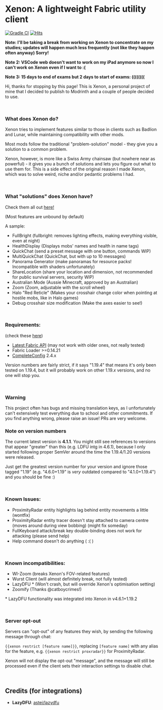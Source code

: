 # Xenon: A lightweight Fabric utility client

[![Gradle CI](https://github.com/AV306/xenon/actions/workflows/gradle_ci.yml/badge.svg?branch=1.20-DEV)](https://github.com/AV306/xenon/actions/workflows/gradle_ci.yml)
[![Hits](https://img.shields.io/endpoint?color=3fcc98&url=https://hits.dwyl.com/AV306/xenon.json?show=unique)]()

**Note: I'll be taking a break from working on Xenon to concentrate on my studies; updates will happen much less frequently (not like they happen often anyway) Sorry!**

**Note 2: VSCode web doesn't want to work on my iPad anymore so now I can't work on Xenon even if I want to :(**

**Note 3: 15 days to end of exams but 2 days to start of exams: ((((((((**

Hi, thanks for stopping by this page! This is Xenon, a personal project of mine that I decided to publish to Modrinth and a couple of people decided to use.

<br>

### What does Xenon do?

Xenon tries to implement features similar to those in clients such as Badlion and Lunar, while maintaining compatibility with other mods. 

Most mods follow the traditional "problem-solution" model - they give you a solution to a common problem.

Xenon, however, is more like a Swiss Army chainsaw (but nowhere near as powerful) - it gives you a bunch of solutions and lets you figure out what to use them for. This is a side effect of the original reason I made Xenon, which was to solve weird, niche and/or pedantic problems I had.

<br>

### What "solutions" does Xenon have?

Check them all out [here!](docs/FEATURES.md)

(Most features are unbound by default)

A sample:

- FullBright (fullbright: removes lighting effects, making everything visible, even at night)
- HealthDisplay (Displays mobs' names and health in name tags)
- QuickChat (send a preset message with one button, commands WIP)
- MultiQuickChat (QuickChat, but with up to 10 messages)
- Panorama Generator (make panoramas for resource packs! Incompatible with shaders unfortunately)
- ShareLocation (share your location and dimension, not recommended for public survival servers, security WIP)
- Australian Mode (Aussie Minecraft, approved by an Australian)
- Zoom (Zoom, adjustable with the scroll wheel)
- Halo "Red Reticle" (Makes your crosshair change color when pointing at hostile mobs, like in Halo games)
- Debug crosshair size modification (Make the axes easier to see!)

<br>

### Requirements:

(check these [here](https://fabricmc.net/develop))

- [Latest Fabric API](https://modrinth.com/mod/fabric-api) (may not work with older ones, not really tested)
- Fabric Loader >=0.14.21
- [CompleteConfig](https://modrinth.com/mod/completeconfig) 2.4.x

Version numbers are fairly strict, if it says "1.19.4" that means it's only been tested on 1.19.4, but it will probably work on other 1.19.*x* versions, and no one will stop you.

<br>

### Warning

This project often has bugs and missing translation keys, as I unfortunately can't extensively test everything due to school and other commitments. If you find anything wrong, please raise an issue! PRs are very welcome.

### Note on version numbers

The current latest version is **4.1.1**. You might still see references to versions that appear "greater" than this (e.g. LDFU intg in 4.6.1), because I only started following proper SemVer around the time the 1.19.4/1.20 versions were released.

Just get the greatest version number for your version and ignore those tagged "1.19" (e.g. "4.6.0+1.19" is *very* outdated compared to "4.1.0+1.19.4") and you should be fine :)

<br>

### Known Issues:

- ProximityRadar entity highlights lag behind entity movements a little (wontfix)
- ProximityRadar entity tracer doesn't stay attached to camera centre (moves around during view bobbing) (might fix someday)
- FullKeyboard attack/break key double-binding does not work for attacking (please send help)
- Help command doesn't do anything ( :( )

<br>

### Known incompatibilities:

- WI-Zoom (breaks Xenon's FOV-related features)
- Wurst Client (will almost definitely break, not fully tested)
- LazyDFU * (Won't crash, but will override Xenon's optimisation setting)
- Zoomify (Thanks @catboycrimes!)

\* LazyDFU functionality was integrated into Xenon in v4.6.1+1.19.2

<br>

### Server opt-out

Servers can "opt-out" of any features they wish, by sending the following message through chat:

`{{xenon restrict [feature name]}}`, replacing `[feature name]` with any alias for the feature, e.g. `{{xenon restrict proxradar}}` for ProximityRadar.

Xenon will not display the opt-out "message", and the message will still be processed even if the client sets their interaction settings to disable chat.

<br>

## Credits (for integrations)

- **LazyDFU**: [astei/lazydfu](https://github.com/astei/lazydfu)
